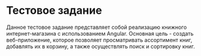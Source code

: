 # Тестовое задание

Данное тестовое задание представляет собой реализацию книжного интернет-магазина с использованием Angular.
Основная цель - создать веб-приложение, которое позволяет просматривать ассортимент книг, добавлять их в корзину, а также осуществлять поиск и сортировку книг.
